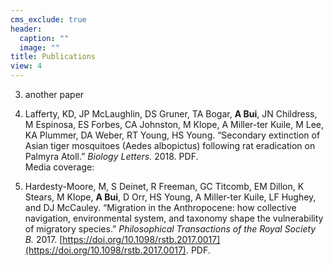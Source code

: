 ```yaml
---
cms_exclude: true
header:
  caption: ""
  image: ""
title: Publications
view: 4
---
```

3. another paper

2. Lafferty, KD, JP McLaughlin, DS Gruner, TA Bogar, **A Bui**, JN Childress, M Espinosa, ES Forbes, CA Johnston, M Klope, A Miller-ter Kuile, M Lee, KA Plummer, DA Weber, RT Young, HS Young. “Secondary extinction of Asian tiger mosquitoes (Aedes albopictus) following rat eradication on Palmyra Atoll.” _Biology Letters._ 2018. PDF.  
Media coverage:  


1. Hardesty-Moore, M, S Deinet, R Freeman, GC Titcomb, EM Dillon, K Stears, M Klope, **A Bui**, D
Orr, HS Young, A Miller-ter Kuile, LF Hughey, and DJ McCauley. “Migration in the
Anthropocene: how collective navigation, environmental system, and taxonomy shape
the vulnerability of migratory species.” _Philosophical Transactions of the Royal Society B._ 2017. [https://doi.org/10.1098/rstb.2017.0017](https://doi.org/10.1098/rstb.2017.0017). PDF.